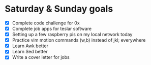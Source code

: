 # Saturday & Sunday goals

- [x] Complete code challenge for 0x 
- [x] Complete job apps for teslar software
- [x] Setting up a few raspberry pis on my local network today
- [x] Practice vim motion commands (w,b) instead of jkl; everywhere
- [x] Learn Awk better
- [x] Learn Sed better
- [x] Write a cover letter for jobs
